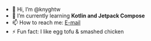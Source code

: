 - 👋 Hi, I’m @knyghtw
- 🌱 I’m currently learning **Kotlin and Jetpack Compose**
- 📫 How to reach me: [E-mail](mailto:tmbwpva@protonmail.com)
- ⚡ Fun fact: I like egg tofu & smashed chicken

<!---
Slavouz/Slavouz is a ✨ special ✨ repository because its `README.md` (this file) appears on your GitHub profile.
You can click the Preview link to take a look at your changes.
--->
